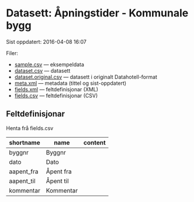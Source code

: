 # Datasett:     Åpningstider - Kommunale bygg
 Sist oppdatert: 2016-04-08 16:07

 Filer:
 - [sample.csv](sample.csv) — eksempeldata
 - [dataset.csv](dataset.csv) — datasett
 - [dataset.original.csv](dataset.original.csv) — datasett i originalt Datahotell-format
 - [meta.xml](meta.xml) — metadata (tittel og sist-oppdatert)
 - [fields.xml](fields.xml) — feltdefinisjonar (XML)
 - [fields.csv](fields.csv) — feltdefinisjonar (CSV)


## Feltdefinisjonar
Henta frå fields.csv

| shortname | name | content |
| --- | --- | --- |
| byggnr | Byggnr |  |
| dato | Dato |  |
| aapent_fra | Åpent fra |  |
| aapent_til | Åpent til |  |
| kommentar | Kommentar |  |
